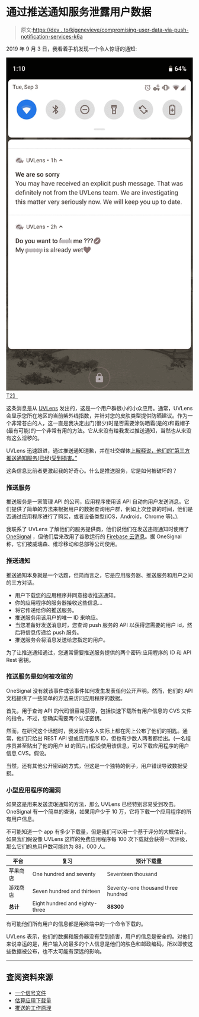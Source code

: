 # 通过推送通知服务泄露用户数据

> 原文:[https://dev . to/kjgenevieve/compromising-user-data-via-push-notification-services-k6a](https://dev.to/kjgenevieve/compromising-user-data-via-push-notification-services-k6a)

2019 年 9 月 3 日，我看着手机发现一个令人惊讶的通知:

[![Message Image](img/0aeeab65d962662b86bf308d4f3c0988.png)T2】](https://res.cloudinary.com/practicaldev/image/fetch/s--aH8I3kjI--/c_limit%2Cf_auto%2Cfl_progressive%2Cq_auto%2Cw_880/https://i.imgur.com/kspCJ8P.jpg)

这条消息是从 [UVLens](https://www.uvlens.com/) 发出的，这是一个用户群很小的小众应用。通常，UVLens 会显示您所在地区的当前紫外线指数，并针对您的皮肤类型提供防晒建议。作为一个非常苍白的人，这一直是我决定出门(很少)时是否需要涂防晒霜(是的)和戴帽子(最有可能)的一个非常有用的方法。它从来没有给我发过推送通知，当然也从来没有这么淫秽的。

UVLens 迅速跟进，通过推送通知道歉，并在社交媒体[上解释说，他们的“第三方推送通知服务(已经)受到损害。”](https://www.facebook.com/UVLens/posts/3298768900134988)

这条信息比前者更激起我的好奇心。什么是推送服务，它是如何被破坏的？

### [](#push-service)推送服务

推送服务是一家管理 API 的公司，应用程序使用该 API 自动向用户发送消息。它们提供了简单的方法来根据用户的数据查询用户群，例如上次登录的时间，他们是否通过应用程序进行了购买，或者设备类型(iOS，Android，Chrome 等)。).

我联系了 UVLens 了解他们的服务提供商，他们说他们在发送违规通知时使用了 [OneSignal](https://onesignal.com/) ，但他们后来改用了谷歌运行的 [Firebase 云消息](https://firebase.google.com/docs/cloud-messaging)。据 OneSignal 称，它们被威瑞森、维珍移动和总部等公司使用。

### [](#push-notifications)推送通知

推送通知本身就是一个话题，但简而言之，它是应用服务器、推送服务和用户之间的三方对话。

*   用户下载您的应用程序并同意接收推送通知。
*   你的应用程序的服务器接收这些信息...
*   将它传递给你的推送服务。
*   推送服务用该用户的唯一 ID 来响应。
*   当您准备好发送消息时，您查询 push 服务的 API 以获得您需要的用户 id，然后将信息传递给 push 服务。
*   推送服务会将消息发送给您指定的用户。

为了让推送通知通过，您通常需要推送服务提供的两个密码:应用程序的 ID 和 API Rest 密钥。

### [](#how-push-service-can-be-compromised)推送服务是如何被攻破的

OneSignal 没有就该事件或该事件如何发生发表任何公开声明。然而，他们的 API 文档提供了一些简单的方法来访问应用程序的数据。

首先，用于查询 API 的代码很容易获得，包括快速下载所有用户信息的 CVS 文件的指令。不过，您确实需要两个认证密钥。

然而，在研究这个话题时，我发现许多人实际上都在网上公布了他们的钥匙。通常，他们只给出 REST API 键或应用程序 ID，但也有少数人两者都给出。(一名程序员甚至贴出了他的用户 id 的图片。)假设使用该信息，可以下载应用程序的用户信息 CVS。假设。

当然，还有其他公开密码的方式，但这是一个独特的例子，用户错误导致数据受损。

### [](#the-vulnerability-of-small-applications)小型应用程序的漏洞

如果这是用来发送流氓通知的方法，那么 UVLens 已经特别容易受到攻击。OneSignal 有一个简单的查询，如果用户少于 10 万，它将下载一个应用程序的所有用户信息。

不可能知道一个 app 有多少下载量，但是我们可以用一个基于评分的大概估计。如果我们假设像 UVLens 这样的免费应用程序每 100 次下载就会获得一次评级，那么它们的总用户数可能约为 88，000 人。

| 平台 | 复习 | 预计下载量 |
| --- | --- | --- |
| 苹果商店 | One hundred and seventy | Seventeen thousand |
| 游戏商店 | Seven hundred and thirteen | Seventy-one thousand three hundred |
| **总计** | Eight hundred and eighty-three | **88300** |

有可能他们所有用户的信息都是用终端中的一个命令下载的。

UVLens 表示，他们的数据和服务器没有受到损害，用户的信息是安全的。对他们来说幸运的是，用户输入的最多的个人信息是他们的肤色和邮政编码，所以即使这些数据被公布，也不太可能有深远的影响。

* * *

## [](#sources-consulted)查阅资料来源

*   [一个信号文件](https://documentation.onesignal.com/docs/product-overview)
*   [估算应用下载量](https://stackoverflow.com/questions/4756717/find-the-number-of-downloads-for-a-particular-app-in-apple-appstore)
*   [推送的工作原理](https://developers.google.com/web/fundamentals/push-notifications/how-push-works)
